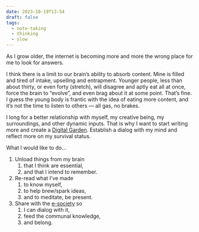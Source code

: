 ```yaml
---
date: 2023-10-19T13:54
draft: false
tags:
  - note-taking
  - thinking
  - slow
---
```


As I grow older, the internet is becoming more and more the wrong place for me to look for answers.

I think there is a limit to our brain’s ability to absorb content. Mine is filled and tired of intake, upselling and entrapment. Younger people, less than about thirty, or even forty (stretch), will disagree and aptly eat all at once, force the brain to “evolve”, and even brag about it at some point. That’s fine. I guess the young body is frantic with the idea of eating more content, and it’s not the time to listen to others — all gas, no brakes.

I long for a better relationship with myself, my creative being, my surroundings, and other dynamic inputs. That is why I want to start writing more and create a [Digital Garden](<2023/202310 Oct/digital_garden.md>). Establish a dialog with my mind and reflect more on my survival status.

What I would like to do…

1. Unload things from my brain
	1. that I think are essential,
	2. and that I intend to remember.
2. Re-read what I’ve made
	1. to know myself,
	2. to help brew/spark ideas,
	3. and to meditate, be present.
3. Share with the [e-society](<2023/202310 Oct/e-society.md>) so
	1. I can dialog with it,
	2. feed the communal knowledge,
	3. and belong.